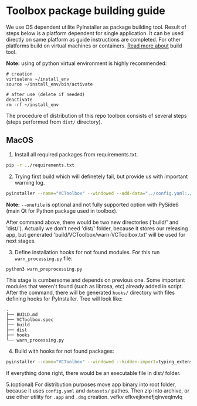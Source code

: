 # Toolbox package building guide

We use OS dependent utilite PyInstaller as package building tool. Result of steps below is a platform dependent for single application. It can be used directly on same platform as guide instructions are completed. For other platforms build on virtual machines or containers. [Read more about](https://pyinstaller.readthedocs.io/en/stable/usage.html) build tool.

**Note:** using of python virtual environment is highly recommended:
```
# creation
virtualenv ~/install_env
source ~/install_env/bin/activate

# after use (delete if needed)
deactivate
rm -rf ~/install_env
```

The procedure of distribution of this repo toolbox consists of several steps (steps performed from `dist/` directory).

## MacOS

1. Install all required packages from requirements.txt.
```bash
pip -r ../requirements.txt
```

2. Trying first build which will definetely fail, but provide us with important warning log.
```bash
pyinstaller --name="VCToolbox" --windowed --add-data="../config.yaml:./" --add-data="../datasets/*:datasets/" --hidden-import=typing_extensions -y --onefile ../app.py
```

**Note:** `--onefile` is optional and not fully supported option with PySide6 (main Qt for Python package used in toolbox).

After command above, there would be two new directories ('build/' and 'dist/'). Actually we don't need 'dist/' folder, because it stores our releasing app, but generated 'build/VCToolbox/warn-VCToolbox.txt' will be used for next stages.

3. Define installation hooks for not found modules. For this run `warn_processing.py` file:
```bash
python3 warn_preprocessing.py
```

This stage is cumbersome and depends on previous one. Some important modules that weren't found (such as librosa, etc) already added in script. After the command, there will be generated `hooks/` directory with files defining hooks for PyInstaller. Tree will look like:

```
.
├── BUILD.md
├── VCToolbox.spec
├── build
├── dist
├── hooks
└── warn_processing.py
```

4. Build with hooks for not found packages:
```bash
pyinstaller --name="VCToolbox" --windowed --hidden-import=typing_extensions -y --additional-hooks-dir=hooks --onefile ../app.py
```

If everything done right, there would be an executable file in dist/ folder.

5.(optional) For distribution purposes move app binary into root folder, because it uses `config.yaml` and `datasets/` pathes. Then zip into archive, or use other utility for `.app` and `.dmg` creation.
 vefkv efkvejkvnefjqlnveqlnvlq
